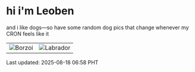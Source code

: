 # hi i'm Leoben

and i like dogs—so have some random dog pics that change whenever my CRON feels like it

|  |  |
|--------|----------|
| ![Borzoi](https://random-dog-vercel.vercel.app/api/random-borzoi?v=1755471530) | ![Labrador](https://random-dog-vercel.vercel.app/api/random-labrador?v=1755471530) |

Last updated: 2025-08-18 06:58 PHT
